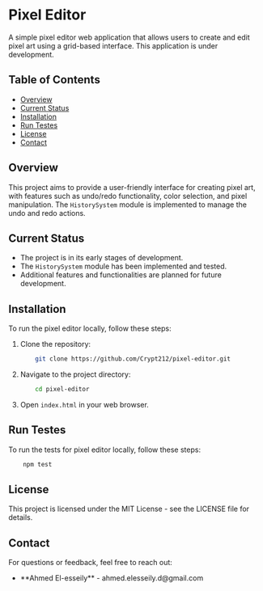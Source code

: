 # Pixel Editor

A simple pixel editor web application that allows users to create and edit pixel art using a grid-based interface. This application is under development.

## Table of Contents

- [Overview](#overview)
- [Current Status](#current-status)
- [Installation](#installation)
- [Run Testes](#tests)
- [License](#license)
- [Contact](#contact)

## Overview

This project aims to provide a user-friendly interface for creating pixel art, with features such as undo/redo functionality, color selection, and pixel manipulation. The `HistorySystem` module is implemented to manage the undo and redo actions.

## Current Status

- The project is in its early stages of development.
- The `HistorySystem` module has been implemented and tested.
- Additional features and functionalities are planned for future development.

## Installation

To run the pixel editor locally, follow these steps:

1. Clone the repository:
    ```bash
        git clone https://github.com/Crypt212/pixel-editor.git
    ```

2. Navigate to the project directory:
    ```bash
        cd pixel-editor
    ```

3. Open `index.html` in your web browser.

## Run Testes

To run the tests for pixel editor locally, follow these steps:
```bash
    npm test
```

## License

This project is licensed under the MIT License - see the LICENSE file for details.

## Contact

For questions or feedback, feel free to reach out:

<ul>
    <li> **Ahmed El-esseily** - ahmed.elesseily.d@gmail.com
</ul>
